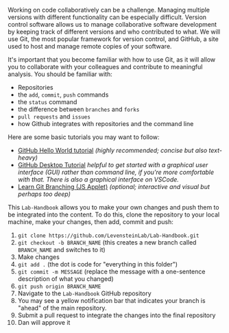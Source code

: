 Working on code collaboratively can be a challenge. Managing multiple versions with different functionality can be especially difficult. Version control software allows us to manage collaborative software development by keeping track of different versions and who contributed to what. We will use Git, the most popular framework for version control, and GitHub, a site used to host and manage remote copies of your software. 

It's important that you become familiar with how to use Git, as it will allow you to collaborate with your colleagues and contribute to meaningful analysis. You should be familiar with:

- Repositories
- the `add`, `commit`, `push` commands 
- the `status` command 
- the difference between `branches` and `forks`
- `pull requests` and `issues`
- how Github integrates with repositories and the command line

Here are some basic tutorials you may want to follow:

- [GitHub Hello World tutorial](https://docs.github.com/en/get-started/start-your-journey/hello-world) *(highly recommended; concise but also text-heavy)*
- [GitHub Desktop Tutorial](https://docs.github.com/en/desktop) *helpful to get started with a graphical user interface (GUI) rather than command line, if you're more comfortable with that. There is also a graphical interface on VSCode.*
- [Learn Git Branching (JS Applet)](https://learngitbranching.js.org/) *(optional; interactive and visual but perhaps too deep)*

This `Lab-Handbook` allows you to make your own changes and push them to be integrated into the content. To do this, clone the repository to your local machine, make your changes, then add, commit and push:

1. `git clone https://github.com/LevensteinLab/Lab-Handbook.git` 
2. `git checkout -b BRANCH_NAME` (this creates a new branch called `BRANCH_NAME` and switches to it)
3. Make changes
4. `git add .` (the dot is code for "everything in this folder")
5. `git commit -m MESSAGE` (replace the message with a one-sentence description of what you changed)
6. `git push origin BRANCH_NAME`
7. Navigate to the `Lab-Handbook` GitHub repository
8. You may see a yellow notification bar that indicates your branch is "ahead" of the main repository.
9. Submit a pull request to integrate the changes into the final repository
10. Dan will approve it
